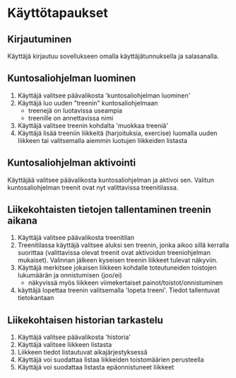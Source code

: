 # Käyttötapaukset
## Kirjautuminen
Käyttäjä kirjautuu sovellukseen omalla käyttäjätunnuksella ja salasanalla.
## Kuntosaliohjelman luominen
1. Käyttäjä valitsee päävalikosta 'kuntosaliohjelman luominen'
2. Käyttäjä luo uuden "treenin" kuntosaliohjelmaan
   * treenejä on luotavissa useampia
   * treenille on annettavissa nimi
3. Käyttäjä valitsee treenin kohdalta 'muokkaa treeniä'
4. Käyttäjä lisää treeniin liikkeitä (harjoituksia, exercise) luomalla uuden liikkeen
tai valitsemalla aiemmin luotujen liikkeiden listasta
## Kuntosaliohjelman aktivointi
Käyttäjää valitsee päävalikosta kuntosaliohjelman ja aktivoi sen.
Valitun kuntosaliohjelman treenit ovat nyt valittavissa treenitilassa.
## Liikekohtaisten tietojen tallentaminen treenin aikana
1. Käyttäjä valitsee päävalikosta treenitilan
2. Treenitilassa käyttäjä valitsee aluksi sen treenin, jonka aikoo sillä kerralla suorittaa (valittavissa olevat treenit 
ovat aktivoidun treeniohjelman mukaiset). Valinnan jälkeen kyseisen treenin liikkeet tulevat näkyviin.
3. Käyttäjä merkitsee jokaisen liikkeen kohdalle toteutuneiden toistojen lukumäärän ja onnistumisen (joo/ei)
   * näkyvissä myös liikkeen viimekertaiset painot/toistot/onnistuminen
4. käyttäjä lopettaa treenin valitsemalla 'lopeta treeni'. Tiedot tallentuvat tietokantaan
## Liikekohtaisen historian tarkastelu
1. Käyttäjä valitsee päävalikosta 'historia'
2. Käyttäjä valitsee liikkeen listasta
3. Liikkeen tiedot listautuvat aikajärjestyksessä
4. Käyttäjä voi suodattaa listaa liikkeiden toistomäärien perusteella
5. Käyttäjä voi suodattaa listasta epäonnistuneet liikkeet



